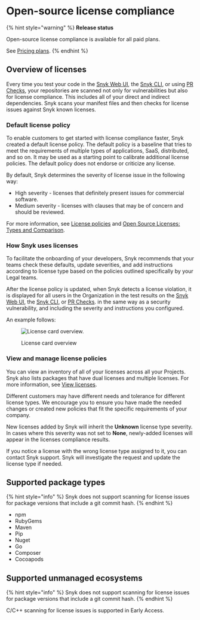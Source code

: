 # Open-source license compliance

{% hint style="warning" %}
**Release status**&#x20;

Open-source license compliance is available for all paid plans.&#x20;

See [Pricing plans](https://snyk.io/plans).
{% endhint %}

## Overview of licenses&#x20;

Every time you test your code in the [Snyk Web UI](../../../getting-started/explore-snyk-through-the-web-ui.md), the [Snyk CLI](../../../snyk-cli/), or using [PR Checks](../../snyk-pr-checks/), your repositories are scanned not only for vulnerabilities but also for license compliance. This includes all of your direct and indirect dependencies. Snyk scans your manifest files and then checks for license issues against Snyk known licenses.

### Default license policy

To enable customers to get started with license compliance faster, Snyk created a default license policy. The default policy is a baseline that tries to meet the requirements of multiple types of applications, SaaS, distributed, and so on. It may be used as a starting point to calibrate additional license policies. The default policy does not endorse or criticize any license.

By default, Snyk determines the severity of license issue in the following way:

* High severity - licenses that definitely present issues for commercial software.
* Medium severity - licenses with clauses that may be of concern and should be reviewed.

For more information, see [License policies](../../../manage-risk/policies/license-policies/) and [Open Source Licenses: Types and Comparison](https://snyk.io/learn/open-source-licenses/).

### How Snyk uses licenses

To facilitate the onboarding of your developers, Snyk recommends that your teams check these defaults, update severities, and add instructions according to license type based on the policies outlined specifically by your Legal teams.&#x20;

After the license policy is updated, when Snyk detects a license violation, it is displayed for all users in the Organization in the test results on the [Snyk Web UI](../../../getting-started/explore-snyk-through-the-web-ui.md), the [Snyk CLI](../../../snyk-cli/), or [PR Checks](../../snyk-pr-checks/). in the same way as a security vulnerability, and including the severity and instructions you configured.

An example follows:

<div align="left">

<figure><img src="../../../.gitbook/assets/image5 (2).png" alt="License card overview."><figcaption><p>License card overview</p></figcaption></figure>

</div>

### View and manage license policies

You can view an inventory of all of your licenses across all your Projects. Snyk also lists packages that have dual licenses and multiple licenses. For more information, see [View licenses](../../../manage-issues/dependencies-and-licenses/view-licenses.md).

Different customers may have different needs and tolerance for different license types. We encourage you to ensure you have made the needed changes or created new policies that fit the specific requirements of your company.

New licenses added by Snyk will inherit the **Unknown** license type severity. In cases where this severity was not set to **None**, newly-added licenses will appear in the licenses compliance results.

If you notice a license with the wrong license type assigned to it, you can contact Snyk support. Snyk will investigate the request and update the license type if needed.

## **Supported package types**

{% hint style="info" %}
Snyk does not support scanning for license issues for package versions that include a git commit hash.
{% endhint %}

* npm
* RubyGems
* Maven
* Pip
* Nuget
* Go
* Composer
* Cocoapods

## **Supported unmanaged ecosystems**

{% hint style="info" %}
Snyk does not support scanning for license issues for package versions that include a git commit hash.
{% endhint %}

C/C++ scanning for license issues is supported in Early Access.
